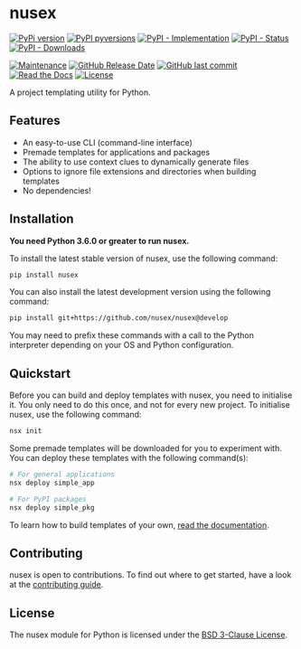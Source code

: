 # nusex

[![PyPi version](https://img.shields.io/pypi/v/nusex.svg)](https://pypi.python.org/pypi/nusex/)
[![PyPI pyversions](https://img.shields.io/pypi/pyversions/nusex.svg)](https://pypi.python.org/pypi/nusex/)
[![PyPI - Implementation](https://img.shields.io/pypi/implementation/nusex)](https://pypi.python.org/pypi/nusex/)
[![PyPI - Status](https://img.shields.io/pypi/status/nusex)](https://pypi.python.org/pypi/nusex/)
[![PyPI - Downloads](https://img.shields.io/pypi/dm/nusex)](https://pypistats.org/packages/nusex)

[![Maintenance](https://img.shields.io/maintenance/yes/2021)](https://github.com/nusex/nusex)
[![GitHub Release Date](https://img.shields.io/github/release-date/nusex/nusex)](https://github.com/nusex/nusex)
[![GitHub last commit](https://img.shields.io/github/last-commit/nusex/nusex)](https://github.com/nusex/nusex)
[![Read the Docs](https://img.shields.io/readthedocs/nusex)](https://nusex.readthedocs.io/en/latest/index.html)
[![License](https://img.shields.io/github/license/nusex/nusex.svg)](https://github.com/nusex/nusex/blob/main/LICENSE)

A project templating utility for Python.

## Features

- An easy-to-use CLI (command-line interface)
- Premade templates for applications and packages
- The ability to use context clues to dynamically generate files
- Options to ignore file extensions and directories when building templates
- No dependencies!

## Installation

**You need Python 3.6.0 or greater to run nusex.**

To install the latest stable version of nusex, use the following command:
```sh
pip install nusex
```

You can also install the latest development version using the following command:
```sh
pip install git+https://github.com/nusex/nusex@develop
```

You may need to prefix these commands with a call to the Python interpreter depending on your OS and Python configuration.

## Quickstart

Before you can build and deploy templates with nusex, you need to initialise it. You only need to do this once, and not for every new project. To initialise nusex, use the following command:

```sh
nsx init
```

Some premade templates will be downloaded for you to experiment with. You can deploy these templates with the following command(s):
```sh
# For general applications
nsx deploy simple_app

# For PyPI packages
nsx deploy simple_pkg
```

To learn how to build templates of your own, [read the documentation](https://nusex.readthedocs.io/en/latest/).

## Contributing

nusex is open to contributions. To find out where to get started, have a look at the [contributing guide](https://github.com/nusex/nusex/blob/main/CONTRIBUTING.md).

## License

The nusex module for Python is licensed under the [BSD 3-Clause License](https://github.com/nusex/nusex/blob/main/LICENSE).
